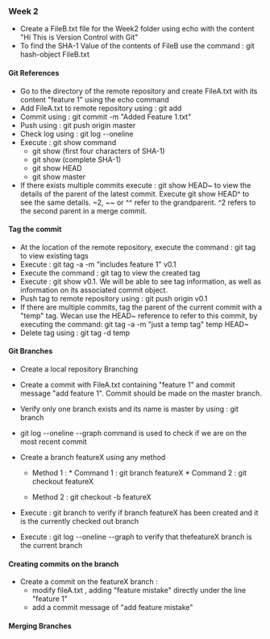 ### Week 2

* Create a FileB.txt file for the Week2 folder using echo with the content "Hi This is Version Control with Git"
* To find the SHA-1 Value of the contents of FileB use the command : git hash-object FileB.txt

#### Git References

* Go to the directory of the remote repository and create FileA.txt with its content "feature 1" using the echo command
* Add FileA.txt to remote repository using : git add
* Commit using : git commit -m "Added Feature 1.txt"
* Push using : git push origin master
* Check log using : git log --oneline
* Execute : git show command
  * git show (first four characters of SHA-1)
  * git show (complete SHA-1)
  * git show HEAD
  * git show master
* If there exists multiple commits execute : git show HEAD~ to view the details of the parent
of the latest commit. Execute git show HEAD^ to see the same details. ~2, ~~ or ^^ refer to the grandparent. ^2 refers to the second parent in a merge commit.

#### Tag the commit

* At the location of the remote repository, execute the command : git tag to view existing  tags
* Execute : git tag -a -m "includes feature 1" v0.1
* Execute the command : git tag to view the created tag
* Execute : git show v0.1. We will be able to see tag information, as well as information on its associated commit object.
* Push tag to remote repository using : git push origin v0.1
* If there are multiple commits, tag the parent of the current commit with a "temp" tag. Wecan use the HEAD~ reference to refer to this commit, by executing the command: git tag -a -m "just a temp tag" temp HEAD~
* Delete tag using : git tag -d temp

#### Git Branches

* Create a local repository Branching
* Create a commit with FileA.txt containing "feature 1" and commit message "add feature 1". Commit should be made on the master branch.
* Verify only one branch exists and its name is master by using : git branch
* git log --oneline --graph command is used to check if we are on the most recent commit
* Create a branch featureX using any method
  * Method 1 : 
              * Command 1 : git branch featureX
              * Command 2 : git checkout featureX

  * Method 2 : git checkout -b featureX
  
 * Execute : git branch to verify if branch featureX has been created and it is the currently checked out branch
 * Execute : git log --oneline --graph to verify that thefeatureX branch is the current branch
 
#### Creating commits on the branch

* Create a commit on the featureX branch : 
  * modify fileA.txt , adding "feature mistake" directly under the line "feature 1" 
  * add a commit message of "add feature mistake"


#### Merging Branches

